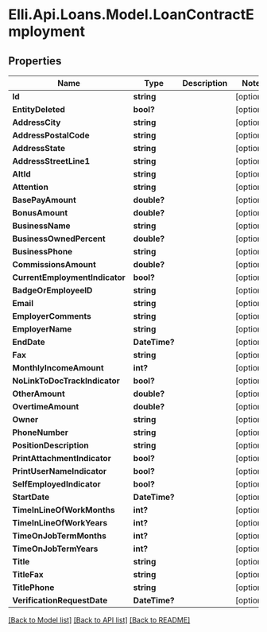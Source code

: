 # Elli.Api.Loans.Model.LoanContractEmployment
## Properties

Name | Type | Description | Notes
------------ | ------------- | ------------- | -------------
**Id** | **string** |  | [optional] 
**EntityDeleted** | **bool?** |  | [optional] 
**AddressCity** | **string** |  | [optional] 
**AddressPostalCode** | **string** |  | [optional] 
**AddressState** | **string** |  | [optional] 
**AddressStreetLine1** | **string** |  | [optional] 
**AltId** | **string** |  | [optional] 
**Attention** | **string** |  | [optional] 
**BasePayAmount** | **double?** |  | [optional] 
**BonusAmount** | **double?** |  | [optional] 
**BusinessName** | **string** |  | [optional] 
**BusinessOwnedPercent** | **double?** |  | [optional] 
**BusinessPhone** | **string** |  | [optional] 
**CommissionsAmount** | **double?** |  | [optional] 
**CurrentEmploymentIndicator** | **bool?** |  | [optional] 
**BadgeOrEmployeeID** | **string** |  | [optional] 
**Email** | **string** |  | [optional] 
**EmployerComments** | **string** |  | [optional] 
**EmployerName** | **string** |  | [optional] 
**EndDate** | **DateTime?** |  | [optional] 
**Fax** | **string** |  | [optional] 
**MonthlyIncomeAmount** | **int?** |  | [optional] 
**NoLinkToDocTrackIndicator** | **bool?** |  | [optional] 
**OtherAmount** | **double?** |  | [optional] 
**OvertimeAmount** | **double?** |  | [optional] 
**Owner** | **string** |  | [optional] 
**PhoneNumber** | **string** |  | [optional] 
**PositionDescription** | **string** |  | [optional] 
**PrintAttachmentIndicator** | **bool?** |  | [optional] 
**PrintUserNameIndicator** | **bool?** |  | [optional] 
**SelfEmployedIndicator** | **bool?** |  | [optional] 
**StartDate** | **DateTime?** |  | [optional] 
**TimeInLineOfWorkMonths** | **int?** |  | [optional] 
**TimeInLineOfWorkYears** | **int?** |  | [optional] 
**TimeOnJobTermMonths** | **int?** |  | [optional] 
**TimeOnJobTermYears** | **int?** |  | [optional] 
**Title** | **string** |  | [optional] 
**TitleFax** | **string** |  | [optional] 
**TitlePhone** | **string** |  | [optional] 
**VerificationRequestDate** | **DateTime?** |  | [optional] 

[[Back to Model list]](../README.md#documentation-for-models) [[Back to API list]](../README.md#documentation-for-api-endpoints) [[Back to README]](../README.md)

